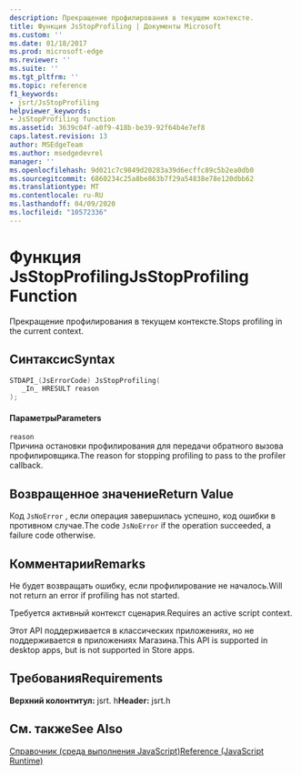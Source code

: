 ```yaml
---
description: Прекращение профилирования в текущем контексте.
title: Функция JsStopProfiling | Документы Microsoft
ms.custom: ''
ms.date: 01/18/2017
ms.prod: microsoft-edge
ms.reviewer: ''
ms.suite: ''
ms.tgt_pltfrm: ''
ms.topic: reference
f1_keywords:
- jsrt/JsStopProfiling
helpviewer_keywords:
- JsStopProfiling function
ms.assetid: 3639c04f-a0f9-418b-be39-92f64b4e7ef8
caps.latest.revision: 13
author: MSEdgeTeam
ms.author: msedgedevrel
manager: ''
ms.openlocfilehash: 9d021c7c9849d20283a39d6ecffc89c5b2ea0db0
ms.sourcegitcommit: 6860234c25a8be863b7f29a54838e78e120dbb62
ms.translationtype: MT
ms.contentlocale: ru-RU
ms.lasthandoff: 04/09/2020
ms.locfileid: "10572336"
---
```

# <span data-ttu-id="55fae-103">Функция JsStopProfiling</span><span class="sxs-lookup"><span data-stu-id="55fae-103">JsStopProfiling Function</span></span>
<span data-ttu-id="55fae-104">Прекращение профилирования в текущем контексте.</span><span class="sxs-lookup"><span data-stu-id="55fae-104">Stops profiling in the current context.</span></span>  
  
## <span data-ttu-id="55fae-105">Синтаксис</span><span class="sxs-lookup"><span data-stu-id="55fae-105">Syntax</span></span>  
  
```cpp  
STDAPI_(JsErrorCode) JsStopProfiling(  
   _In_ HRESULT reason  
);  
```  
  
#### <span data-ttu-id="55fae-106">Параметры</span><span class="sxs-lookup"><span data-stu-id="55fae-106">Parameters</span></span>  
 `reason`  
 <span data-ttu-id="55fae-107">Причина остановки профилирования для передачи обратного вызова профилировщика.</span><span class="sxs-lookup"><span data-stu-id="55fae-107">The reason for stopping profiling to pass to the profiler callback.</span></span>  
  
## <span data-ttu-id="55fae-108">Возвращенное значение</span><span class="sxs-lookup"><span data-stu-id="55fae-108">Return Value</span></span>  
 <span data-ttu-id="55fae-109">Код `JsNoError` , если операция завершилась успешно, код ошибки в противном случае.</span><span class="sxs-lookup"><span data-stu-id="55fae-109">The code `JsNoError` if the operation succeeded, a failure code otherwise.</span></span>  
  
## <span data-ttu-id="55fae-110">Комментарии</span><span class="sxs-lookup"><span data-stu-id="55fae-110">Remarks</span></span>  
 <span data-ttu-id="55fae-111">Не будет возвращать ошибку, если профилирование не началось.</span><span class="sxs-lookup"><span data-stu-id="55fae-111">Will not return an error if profiling has not started.</span></span>  
  
 <span data-ttu-id="55fae-112">Требуется активный контекст сценария.</span><span class="sxs-lookup"><span data-stu-id="55fae-112">Requires an active script context.</span></span>  
  
 <span data-ttu-id="55fae-113">Этот API поддерживается в классических приложениях, но не поддерживается в приложениях Магазина.</span><span class="sxs-lookup"><span data-stu-id="55fae-113">This API is supported in desktop apps, but is not supported in Store apps.</span></span>  
  
## <span data-ttu-id="55fae-114">Требования</span><span class="sxs-lookup"><span data-stu-id="55fae-114">Requirements</span></span>  
 <span data-ttu-id="55fae-115">**Верхний колонтитул:** jsrt. h</span><span class="sxs-lookup"><span data-stu-id="55fae-115">**Header:** jsrt.h</span></span>  
  
## <span data-ttu-id="55fae-116">См. также</span><span class="sxs-lookup"><span data-stu-id="55fae-116">See Also</span></span>  
 [<span data-ttu-id="55fae-117">Справочник (среда выполнения JavaScript)</span><span class="sxs-lookup"><span data-stu-id="55fae-117">Reference (JavaScript Runtime)</span></span>](../chakra-hosting/reference-javascript-runtime.md)